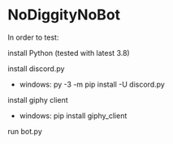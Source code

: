 # NoDiggityNoBot

In order to test:

install Python (tested with latest 3.8)

install discord.py
- windows: py -3 -m pip install -U discord.py

install giphy client
- windows: pip install giphy_client

run bot.py
